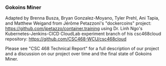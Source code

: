 ### Gokoins Miner
Adapted by Brenna Busza, Bryan Gonzalez-Moyano, Tyler Prehl, Ani Tapia, and Matthew Weigand from Jérôme Petazzoni's "dockercoins" project: https://github.com/jpetazzo/container.training using Dr. Linh Ngo's Kubernetes-Jenkins-CICD CloudLab experiment branch of his csc468cloud repository: https://github.com/CSC468-WCU/csc468cloud

Please see "CSC 468 Technical Report" for a full description of our project and a discussion on our project over time and the final state of Gokoins Miner.
